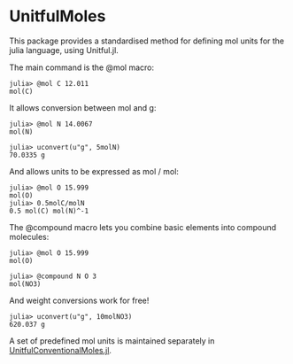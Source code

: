 # UnitfulMoles

This package provides a standardised method for defining mol units for the julia
language, using Unitful.jl. 

The main command is the @mol macro:

```
julia> @mol C 12.011                                               
mol(C)                                                             
```

It allows conversion between mol and g:

```
julia> @mol N 14.0067
mol(N)                                                             

julia> uconvert(u"g", 5molN)                                       
70.0335 g 
```

And allows units to be expressed as mol / mol:

```
julia> @mol O 15.999
mol(O)                                                             
julia> 0.5molC/molN                                                
0.5 mol(C) mol(N)^-1    
```

The @compound macro lets you combine basic elements into compound molecules:

```
julia> @mol O 15.999
mol(O)

julia> @compound N O 3                                      
mol(NO3)                                                    
```

And weight conversions work for free!

```
julia> uconvert(u"g", 10molNO3)                             
620.037 g                                                   
```


A set of predefined mol units is maintained separately in
[UnitfulConventionalMoles.jl](https://github.com/rafaqz/UnitfulConventionalMoles.jl).
